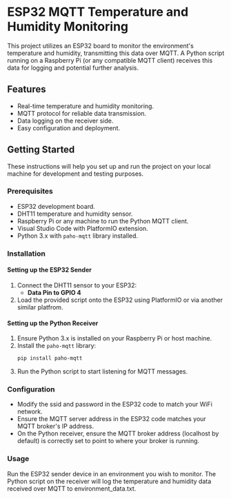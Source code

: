 # ESP32 MQTT Temperature and Humidity Monitoring

This project utilizes an ESP32 board to monitor the environment's temperature and humidity, transmitting this data over MQTT. A Python script running on a Raspberry Pi (or any compatible MQTT client) receives this data for logging and potential further analysis.

## Features

- Real-time temperature and humidity monitoring.
- MQTT protocol for reliable data transmission.
- Data logging on the receiver side.
- Easy configuration and deployment.

## Getting Started

These instructions will help you set up and run the project on your local machine for development and testing purposes.

### Prerequisites

- ESP32 development board.
- DHT11 temperature and humidity sensor.
- Raspberry Pi or any machine to run the Python MQTT client.
- Visual Studio Code with PlatformIO extension.
- Python 3.x with `paho-mqtt` library installed.

### Installation

#### Setting up the ESP32 Sender

1. Connect the DHT11 sensor to your ESP32:
   - **Data Pin to GPIO 4**
2. Load the provided script onto the ESP32 using PlatformIO or via another similar platfrom.

#### Setting up the Python Receiver

1. Ensure Python 3.x is installed on your Raspberry Pi or host machine.
2. Install the `paho-mqtt` library:
   ```bash
   pip install paho-mqtt
3. Run the Python script to start listening for MQTT messages.

### Configuration

- Modify the ssid and password in the ESP32 code to match your WiFi network.
- Ensure the MQTT server address in the ESP32 code matches your MQTT broker's IP address.
- On the Python receiver, ensure the MQTT broker address (localhost by default) is correctly set to point to where your broker is running.

### Usage

Run the ESP32 sender device in an environment you wish to monitor. The Python script on the receiver will log the temperature and humidity data received over MQTT to environment_data.txt.
